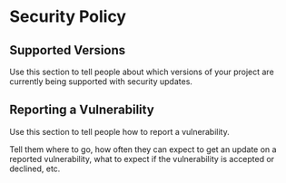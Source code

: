 # Security Policy

## Supported Versions

Use this section to tell people about which versions of your project are
currently being supported with security updates.

## Reporting a Vulnerability

Use this section to tell people how to report a vulnerability.

Tell them where to go, how often they can expect to get an update on a
reported vulnerability, what to expect if the vulnerability is accepted or
declined, etc.